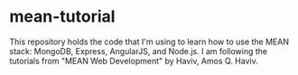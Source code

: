 # mean-tutorial

This repository holds the code that I'm using to learn how to use the MEAN stack: MongoDB, Express, AngularJS, and Node.js. I am following the tutorials from "MEAN Web Development" by Haviv, Amos Q. Haviv. 
